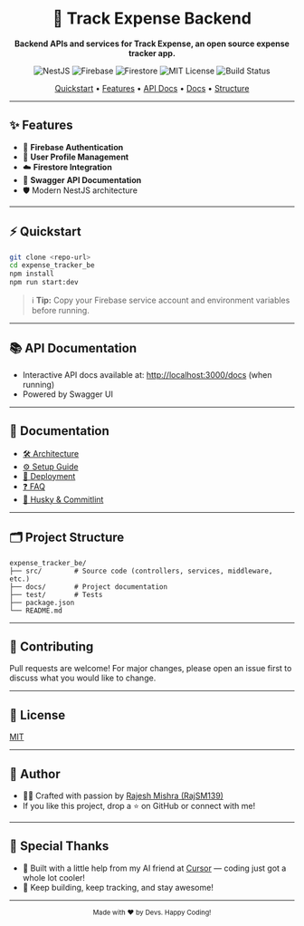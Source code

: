 <div align="center">
  <h1>🚀 Track Expense Backend</h1>
  <p><b>Backend APIs and services for Track Expense, an open source expense tracker app.</b></p>
  
  <p>
    <img src="https://img.shields.io/badge/NestJS-Framework-red?logo=nestjs" alt="NestJS" />
    <img src="https://img.shields.io/badge/Firebase-Auth-yellow?logo=firebase" alt="Firebase" />
    <img src="https://img.shields.io/badge/Firestore-Database-blue?logo=google-cloud" alt="Firestore" />
    <img src="https://img.shields.io/badge/License-MIT-green" alt="MIT License" />
    <!-- Add your real CI badge here -->
    <img src="https://img.shields.io/badge/build-passing-brightgreen" alt="Build Status" />
  </p>
  <p>
    <a href="#quickstart">Quickstart</a> •
    <a href="#features">Features</a> •
    <a href="#api-documentation">API Docs</a> •
    <a href="#documentation">Docs</a> •
    <a href="#project-structure">Structure</a>
  </p>
</div>

---

## ✨ Features

- 🔐 **Firebase Authentication**
- 👤 **User Profile Management**
- ☁️ **Firestore Integration**
- 📖 **Swagger API Documentation**
- 🛡️ Modern NestJS architecture

---

## ⚡ Quickstart

```bash
git clone <repo-url>
cd expense_tracker_be
npm install
npm run start:dev
```

> ℹ️ **Tip:** Copy your Firebase service account and environment variables before running.

---

## 📚 API Documentation

- Interactive API docs available at: [http://localhost:3000/docs](http://localhost:3000/docs) (when running)
- Powered by Swagger UI

---

## 📄 Documentation

- [🛠️ Architecture](./docs/architecture.md)
- [⚙️ Setup Guide](./docs/setup.md)
- [🚀 Deployment](./docs/deployment.md)
- [❓ FAQ](./docs/faq.md)
- [🐶 Husky & Commitlint](./docs/husky.md)

---

## 🗂️ Project Structure

```text
expense_tracker_be/
├── src/        # Source code (controllers, services, middleware, etc.)
├── docs/       # Project documentation
├── test/       # Tests
├── package.json
└── README.md
```

---

## 🤝 Contributing

Pull requests are welcome! For major changes, please open an issue first to discuss what you would like to change.

---

## 🪪 License

[MIT](./LICENSE)

---

## 👤 Author

- 🧑‍💻 Crafted with passion by [Rajesh Mishra (RajSM139)](https://github.com/RajSM139) 
- If you like this project, drop a ⭐ on GitHub or connect with me!

---

## 🎉 Special Thanks

- 🤖 Built with a little help from my AI friend at [Cursor](https://www.cursor.so/) — coding just got a whole lot cooler!
- 🚀 Keep building, keep tracking, and stay awesome!

---

<div align="center">
  <sub>Made with ❤️ by Devs. Happy Coding!</sub>
</div>
